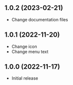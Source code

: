 ## 1.0.2 (2023-02-21)

- Change documentation files


## 1.0.1 (2022-11-20)

- Change icon
- Change menu text


## 1.0.0 (2022-11-17)

- Initial release
